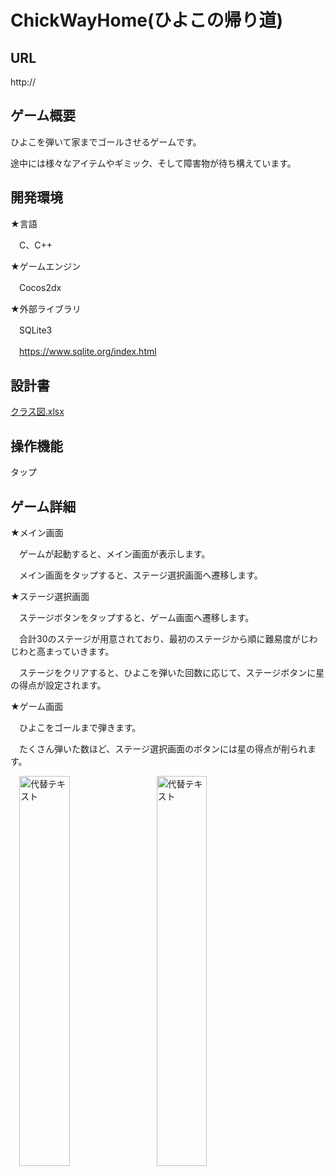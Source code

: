 # ChickWayHome(ひよこの帰り道)

## URL

http://

## ゲーム概要

ひよこを弾いて家までゴールさせるゲームです。

途中には様々なアイテムやギミック、そして障害物が待ち構えています。

## 開発環境

★言語

　C、C++

★ゲームエンジン

　Cocos2dx

★外部ライブラリ

　SQLite3
 
　https://www.sqlite.org/index.html

## 設計書

[クラス図.xlsx](./クラス図.xlsx)

## 操作機能

タップ

## ゲーム詳細

★メイン画面

　ゲームが起動すると、メイン画面が表示します。
 
　メイン画面をタップすると、ステージ選択画面へ遷移します。

★ステージ選択画面

　ステージボタンをタップすると、ゲーム画面へ遷移します。

　合計30のステージが用意されており、最初のステージから順に難易度がじわじわと高まっていきます。

　ステージをクリアすると、ひよこを弾いた回数に応じて、ステージボタンに星の得点が設定されます。

 ★ゲーム画面

　ひよこをゴールまで弾きます。
 
　たくさん弾いた数ほど、ステージ選択画面のボタンには星の得点が削られます。

　<img src="https://github.com/KASHIHARA-GITHUB/ChickWayHome_Cocos2dx/assets/69448136/706c4ea4-6285-4728-b2d7-473f8929eb51" alt="代替テキスト" width="40%" />
　<img src="https://github.com/KASHIHARA-GITHUB/ChickWayHome_Cocos2dx/assets/69448136/b50f08b4-5489-4357-9458-539ac09dc414" alt="代替テキスト" width="40%" />
